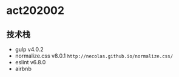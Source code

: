 # act202002

## 技术栈

- gulp v4.0.2
- normalize.css v8.0.1 `http://necolas.github.io/normalize.css/`
- eslint v6.8.0
- airbnb
